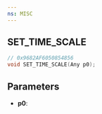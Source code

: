```yaml
---
ns: MISC
---
```

## SET_TIME_SCALE

```c
// 0x9682AF6050854856
void SET_TIME_SCALE(Any p0);
```

## Parameters
* **p0**:
